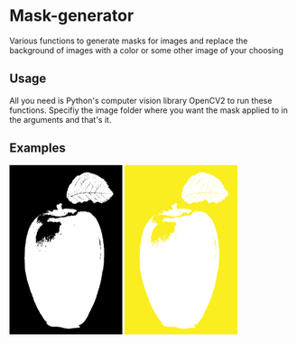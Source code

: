 # Mask-generator
Various functions to generate masks for images and replace the background of images with a color or some other image of your choosing 

## Usage

All you need is Python's computer vision library OpenCV2 to run these functions. Specifiy the image folder where you want the mask applied to in the arguments and that's it. 

## Examples

<img src="/example_masks/appleMasked.png" alt="drawing" width="200" height="300" />
<img src="/example_masks/appleMaskedColoredBG.png" alt="drawing" width="200" height="300" />

